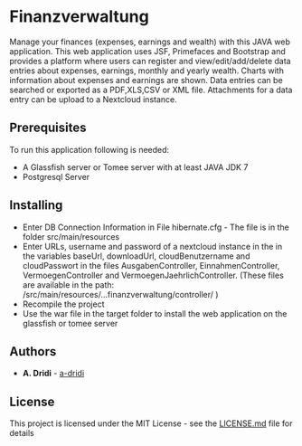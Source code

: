 # Finanzverwaltung
Manage your finances (expenses, earnings and wealth) with this JAVA web application. This web application uses JSF, Primefaces and Bootstrap and provides a platform where users can register and view/edit/add/delete data entries about expenses, earnings, monthly and yearly wealth. Charts with information about expenses and earnings are shown. Data entries can be searched or exported as a PDF,XLS,CSV or XML file. Attachments for a data entry can be upload to a Nextcloud instance.

## Prerequisites
To run this application following is needed:
* A Glassfish server or Tomee server with at least JAVA JDK 7
* Postgresql Server

## Installing
* Enter DB Connection Information in File hibernate.cfg - The file is in the folder src/main/resources
* Enter URLs, username and password of a nextcloud instance in the in the variables baseUrl, downloadUrl, cloudBenutzername and cloudPasswort in the files AusgabenController, EinnahmenController, VermoegenController and VermoegenJaehrlichController. (These files are available in the path: /src/main/resources/...finanzverwaltung/controller/ )
* Recompile the project 
* Use the war file in the target folder to install the web application on the glassfish or tomee server

## Authors

* **A. Dridi** - [a-dridi](https://github.com/a-dridi/)

## License

This project is licensed under the MIT License - see the [LICENSE.md](LICENSE.md) file for details

